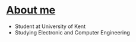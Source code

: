 # <ins>**About me**</ins>
- Student at University of Kent
- Studying Electronic and Computer Engineering
